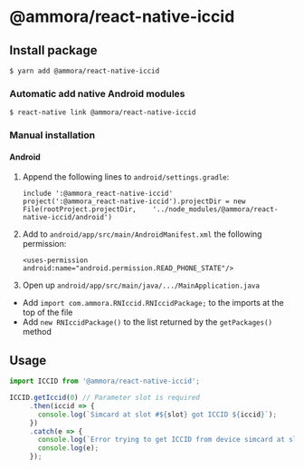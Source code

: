 
# @ammora/react-native-iccid

## Install package

`$ yarn add @ammora/react-native-iccid`

### Automatic add native Android modules

`$ react-native link @ammora/react-native-iccid`

### Manual installation

#### Android

1. Append the following lines to `android/settings.gradle`:

  	```
  	include ':@ammora_react-native-iccid'
  	project(':@ammora_react-native-iccid').projectDir = new File(rootProject.projectDir, 	'../node_modules/@ammora/react-native-iccid/android')
  	```
2. Add to `android/app/src/main/AndroidManifest.xml` the following permission:
    ```
    <uses-permission android:name="android.permission.READ_PHONE_STATE"/>
    ```
3. Open up `android/app/src/main/java/.../MainApplication.java`
  - Add `import com.ammora.RNIccid.RNIccidPackage;` to the imports at the top of the file
  - Add `new RNIccidPackage()` to the list returned by the `getPackages()` method

## Usage
```javascript
import ICCID from '@ammora/react-native-iccid';

ICCID.getIccid(0) // Parameter slot is required
     .then(iccid => {
       console.log(`Simcard at slot #${slot} got ICCID ${iccid}`);
     })
     .catch(e => {
       console.log(`Error trying to get ICCID from device simcard at slot #${slot}`);
       console.log(e);
     });
```
